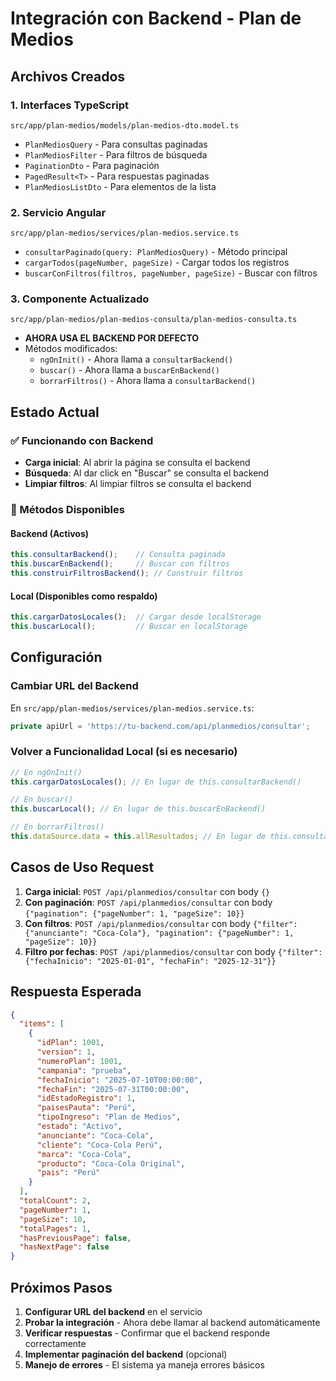 # Integración con Backend - Plan de Medios

## Archivos Creados

### 1. Interfaces TypeScript
`src/app/plan-medios/models/plan-medios-dto.model.ts`
- `PlanMediosQuery` - Para consultas paginadas
- `PlanMediosFilter` - Para filtros de búsqueda
- `PaginationDto` - Para paginación
- `PagedResult<T>` - Para respuestas paginadas
- `PlanMediosListDto` - Para elementos de la lista

### 2. Servicio Angular
`src/app/plan-medios/services/plan-medios.service.ts`
- `consultarPaginado(query: PlanMediosQuery)` - Método principal
- `cargarTodos(pageNumber, pageSize)` - Cargar todos los registros
- `buscarConFiltros(filtros, pageNumber, pageSize)` - Buscar con filtros

### 3. Componente Actualizado
`src/app/plan-medios/plan-medios-consulta/plan-medios-consulta.ts`
- **AHORA USA EL BACKEND POR DEFECTO**
- Métodos modificados:
  - `ngOnInit()` - Ahora llama a `consultarBackend()`
  - `buscar()` - Ahora llama a `buscarEnBackend()`
  - `borrarFiltros()` - Ahora llama a `consultarBackend()`

## Estado Actual

### ✅ Funcionando con Backend
- **Carga inicial**: Al abrir la página se consulta el backend
- **Búsqueda**: Al dar click en "Buscar" se consulta el backend
- **Limpiar filtros**: Al limpiar filtros se consulta el backend

### 🔄 Métodos Disponibles

#### Backend (Activos)
```typescript
this.consultarBackend();    // Consulta paginada
this.buscarEnBackend();     // Buscar con filtros
this.construirFiltrosBackend(); // Construir filtros
```

#### Local (Disponibles como respaldo)
```typescript
this.cargarDatosLocales();  // Cargar desde localStorage
this.buscarLocal();         // Buscar en localStorage
```

## Configuración

### Cambiar URL del Backend
En `src/app/plan-medios/services/plan-medios.service.ts`:
```typescript
private apiUrl = 'https://tu-backend.com/api/planmedios/consultar';
```

### Volver a Funcionalidad Local (si es necesario)
```typescript
// En ngOnInit()
this.cargarDatosLocales(); // En lugar de this.consultarBackend()

// En buscar()
this.buscarLocal(); // En lugar de this.buscarEnBackend()

// En borrarFiltros()
this.dataSource.data = this.allResultados; // En lugar de this.consultarBackend()
```

## Casos de Uso Request

1. **Carga inicial**: `POST /api/planmedios/consultar` con body `{}`
2. **Con paginación**: `POST /api/planmedios/consultar` con body `{"pagination": {"pageNumber": 1, "pageSize": 10}}`
3. **Con filtros**: `POST /api/planmedios/consultar` con body `{"filter": {"anunciante": "Coca-Cola"}, "pagination": {"pageNumber": 1, "pageSize": 10}}`
4. **Filtro por fechas**: `POST /api/planmedios/consultar` con body `{"filter": {"fechaInicio": "2025-01-01", "fechaFin": "2025-12-31"}}`

## Respuesta Esperada

```json
{
  "items": [
    {
      "idPlan": 1001,
      "version": 1,
      "numeroPlan": 1001,
      "campania": "prueba",
      "fechaInicio": "2025-07-10T00:00:00",
      "fechaFin": "2025-07-31T00:00:00",
      "idEstadoRegistro": 1,
      "paisesPauta": "Perú",
      "tipoIngreso": "Plan de Medios",
      "estado": "Activo",
      "anunciante": "Coca-Cola",
      "cliente": "Coca-Cola Perú",
      "marca": "Coca-Cola",
      "producto": "Coca-Cola Original",
      "pais": "Perú"
    }
  ],
  "totalCount": 2,
  "pageNumber": 1,
  "pageSize": 10,
  "totalPages": 1,
  "hasPreviousPage": false,
  "hasNextPage": false
}
```

## Próximos Pasos

1. **Configurar URL del backend** en el servicio
2. **Probar la integración** - Ahora debe llamar al backend automáticamente
3. **Verificar respuestas** - Confirmar que el backend responde correctamente
4. **Implementar paginación del backend** (opcional)
5. **Manejo de errores** - El sistema ya maneja errores básicos 